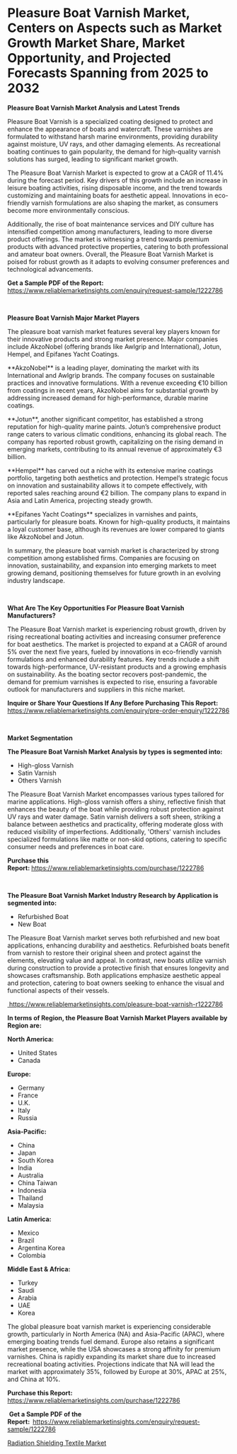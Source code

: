 <p><h1>Pleasure Boat Varnish Market, Centers on Aspects such as Market Growth Market Share, Market Opportunity, and Projected Forecasts Spanning from 2025 to 2032</h1></p><p><strong>Pleasure Boat Varnish Market Analysis and Latest Trends</strong></p>
<p><p>Pleasure Boat Varnish is a specialized coating designed to protect and enhance the appearance of boats and watercraft. These varnishes are formulated to withstand harsh marine environments, providing durability against moisture, UV rays, and other damaging elements. As recreational boating continues to gain popularity, the demand for high-quality varnish solutions has surged, leading to significant market growth.</p><p>The Pleasure Boat Varnish Market is expected to grow at a CAGR of 11.4% during the forecast period. Key drivers of this growth include an increase in leisure boating activities, rising disposable income, and the trend towards customizing and maintaining boats for aesthetic appeal. Innovations in eco-friendly varnish formulations are also shaping the market, as consumers become more environmentally conscious.</p><p>Additionally, the rise of boat maintenance services and DIY culture has intensified competition among manufacturers, leading to more diverse product offerings. The market is witnessing a trend towards premium products with advanced protective properties, catering to both professional and amateur boat owners. Overall, the Pleasure Boat Varnish Market is poised for robust growth as it adapts to evolving consumer preferences and technological advancements.</p></p>
<p><strong>Get a Sample PDF of the Report:&nbsp;</strong> <a href="https://www.reliablemarketinsights.com/enquiry/request-sample/1222786?utm_campaign=3291&utm_medium=2&utm_source=Github&utm_content=ia&utm_term=04042025&utm_id=pleasure-boat-varnish">https://www.reliablemarketinsights.com/enquiry/request-sample/1222786</a></p>
<p>&nbsp;</p>
<p><strong>Pleasure Boat Varnish Major Market Players</strong></p>
<p><p>The pleasure boat varnish market features several key players known for their innovative products and strong market presence. Major companies include AkzoNobel (offering brands like Awlgrip and International), Jotun, Hempel, and Epifanes Yacht Coatings.</p><p>**AkzoNobel** is a leading player, dominating the market with its International and Awlgrip brands. The company focuses on sustainable practices and innovative formulations. With a revenue exceeding €10 billion from coatings in recent years, AkzoNobel aims for substantial growth by addressing increased demand for high-performance, durable marine coatings.</p><p>**Jotun**, another significant competitor, has established a strong reputation for high-quality marine paints. Jotun’s comprehensive product range caters to various climatic conditions, enhancing its global reach. The company has reported robust growth, capitalizing on the rising demand in emerging markets, contributing to its annual revenue of approximately €3 billion.</p><p>**Hempel** has carved out a niche with its extensive marine coatings portfolio, targeting both aesthetics and protection. Hempel’s strategic focus on innovation and sustainability allows it to compete effectively, with reported sales reaching around €2 billion. The company plans to expand in Asia and Latin America, projecting steady growth.</p><p>**Epifanes Yacht Coatings** specializes in varnishes and paints, particularly for pleasure boats. Known for high-quality products, it maintains a loyal customer base, although its revenues are lower compared to giants like AkzoNobel and Jotun.</p><p>In summary, the pleasure boat varnish market is characterized by strong competition among established firms. Companies are focusing on innovation, sustainability, and expansion into emerging markets to meet growing demand, positioning themselves for future growth in an evolving industry landscape.</p></p>
<p>&nbsp;</p>
<p><strong>What Are The Key Opportunities For Pleasure Boat Varnish Manufacturers?</strong></p>
<p><p>The Pleasure Boat Varnish market is experiencing robust growth, driven by rising recreational boating activities and increasing consumer preference for boat aesthetics. The market is projected to expand at a CAGR of around 5% over the next five years, fueled by innovations in eco-friendly varnish formulations and enhanced durability features. Key trends include a shift towards high-performance, UV-resistant products and a growing emphasis on sustainability. As the boating sector recovers post-pandemic, the demand for premium varnishes is expected to rise, ensuring a favorable outlook for manufacturers and suppliers in this niche market.</p></p>
<p><strong>Inquire or Share Your Questions If Any Before Purchasing This Report:</strong> <a href="https://www.reliablemarketinsights.com/enquiry/pre-order-enquiry/1222786?utm_campaign=3291&utm_medium=2&utm_source=Github&utm_content=ia&utm_term=04042025&utm_id=pleasure-boat-varnish">https://www.reliablemarketinsights.com/enquiry/pre-order-enquiry/1222786</a></p>
<p>&nbsp;</p>
<p><strong>Market Segmentation</strong></p>
<p><strong>The Pleasure Boat Varnish Market Analysis by types is segmented into:</strong></p>
<p><ul><li>High-gloss Varnish</li><li>Satin Varnish</li><li>Others Varnish</li></ul></p>
<p><p>The Pleasure Boat Varnish Market encompasses various types tailored for marine applications. High-gloss varnish offers a shiny, reflective finish that enhances the beauty of the boat while providing robust protection against UV rays and water damage. Satin varnish delivers a soft sheen, striking a balance between aesthetics and practicality, offering moderate gloss with reduced visibility of imperfections. Additionally, 'Others' varnish includes specialized formulations like matte or non-skid options, catering to specific consumer needs and preferences in boat care.</p></p>
<p><strong>Purchase this Report:&nbsp;</strong><a href="https://www.reliablemarketinsights.com/purchase/1222786?utm_campaign=3291&utm_medium=2&utm_source=Github&utm_content=ia&utm_term=04042025&utm_id=pleasure-boat-varnish">https://www.reliablemarketinsights.com/purchase/1222786</a></p>
<p>&nbsp;</p>
<p><strong>The Pleasure Boat Varnish Market Industry Research by Application is segmented into:</strong></p>
<p><ul><li>Refurbished Boat</li><li>New Boat</li></ul></p>
<p><p>The Pleasure Boat Varnish market serves both refurbished and new boat applications, enhancing durability and aesthetics. Refurbished boats benefit from varnish to restore their original sheen and protect against the elements, elevating value and appeal. In contrast, new boats utilize varnish during construction to provide a protective finish that ensures longevity and showcases craftsmanship. Both applications emphasize aesthetic appeal and protection, catering to boat owners seeking to enhance the visual and functional aspects of their vessels.</p></p>
<p><a href="https://www.reliablemarketinsights.com/pleasure-boat-varnish-r1222786?utm_campaign=3291&utm_medium=2&utm_source=Github&utm_content=ia&utm_term=04042025&utm_id=pleasure-boat-varnish">&nbsp;https://www.reliablemarketinsights.com/pleasure-boat-varnish-r1222786</a></p>
<p><strong>In terms of Region, the Pleasure Boat Varnish Market Players available by Region are:</strong></p>
<p>
    <p> <strong> North America: </strong>
        <ul>
            <li>United States</li>
            <li>Canada</li>
        </ul>
        </p> 
    <p> <strong> Europe: </strong>
        <ul>
            <li>Germany</li>
            <li>France</li>
            <li>U.K.</li>
            <li>Italy</li>
            <li>Russia</li>
        </ul>
        </p> 
    <p> <strong> Asia-Pacific: </strong>
        <ul>
            <li>China</li>
            <li>Japan</li>
            <li>South Korea</li>
            <li>India</li>
            <li>Australia</li>
            <li>China Taiwan</li>
            <li>Indonesia</li>
            <li>Thailand</li>
            <li>Malaysia</li>
        </ul>
        </p> 
    <p> <strong> Latin America: </strong>
        <ul>
            <li>Mexico</li>
            <li>Brazil</li>
            <li>Argentina Korea</li>
            <li>Colombia</li>
        </ul>
        </p> 
    <p> <strong> Middle East & Africa: </strong>
        <ul>
            <li>Turkey</li>
            <li>Saudi</li>
            <li>Arabia</li>
            <li>UAE</li>
            <li>Korea</li>
        </ul>
    </p>
    </p>
<p><p>The global pleasure boat varnish market is experiencing considerable growth, particularly in North America (NA) and Asia-Pacific (APAC), where emerging boating trends fuel demand. Europe also retains a significant market presence, while the USA showcases a strong affinity for premium varnishes. China is rapidly expanding its market share due to increased recreational boating activities. Projections indicate that NA will lead the market with approximately 35%, followed by Europe at 30%, APAC at 25%, and China at 10%.</p></p>
<p><strong>Purchase this Report: </strong><a href="https://www.reliablemarketinsights.com/purchase/1222786?utm_campaign=3291&utm_medium=2&utm_source=Github&utm_content=ia&utm_term=04042025&utm_id=pleasure-boat-varnish">https://www.reliablemarketinsights.com/purchase/1222786</a></p>
<p>&nbsp;<strong>Get a Sample PDF of the Report:&nbsp;&nbsp;</strong><a href="https://www.reliablemarketinsights.com/enquiry/request-sample/1222786?utm_campaign=3291&utm_medium=2&utm_source=Github&utm_content=ia&utm_term=04042025&utm_id=pleasure-boat-varnish">https://www.reliablemarketinsights.com/enquiry/request-sample/1222786</a></p>
<p><strong></strong></p>
<p><p><a href="https://github.com/kolffmaris58/Market-Research-Report-List-1/blob/main/radiation-shielding-textile-market.md?utm_campaign=3291&utm_medium=2&utm_source=Github&utm_content=ia&utm_term=04042025&utm_id=pleasure-boat-varnish">Radiation Shielding Textile Market</a></p></p>